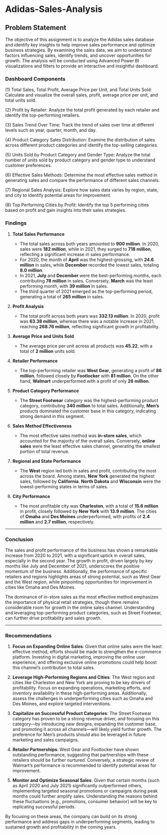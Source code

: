 # Adidas-Sales-Analysis

## Problem Statement

The objective of this assignment is to analyze the Adidas sales database and identify key insights to help improve sales performance and optimize business strategies. By examining the sales data, we aim to understand factors influencing sales, identify trends, and uncover opportunities for growth. The analysis will be conducted using Advanced Power BI visualizations and filters to provide an interactive and insightful dashboard.

### Dashboard Components


(1) Total Sales, Total Profit, Average Price per Unit, and Total Units Sold:
Calculate and visualize the overall sales, profit, average price per unit, and total units sold.

(2) Profit by Retailer:
Analyze the total profit generated by each retailer and identify the top-performing retailers.


(3) Sales Trend Over Time:
 Track the trend of sales over time at different levels such as year, quarter, month, and day.

(4) Product Category Sales Distribution:
Examine the distribution of sales across different product categories and identify the top-selling categories.

(5) Units Sold by Product Category and Gender Type:
Analyze the total number of units sold by product category and gender type to understand customer preferences.

(6) Effective Sales Methods:
Determine the most effective sales method in generating sales and compare the performance of different sales channels.

(7) Regional Sales Analysis:
Explore how sales data varies by region, state, and city to identify potential areas for improvement.

(8) Top Performing Cities by Profit:
Identify the top 5 performing cities based on profit and gain insights into their sales strategies.




### Findings

1. **Total Sales Performance**
   - The total sales across both years amounted to **900 million**. In 2020, sales were **182 million**, while in 2021, they surged to **718 million**, reflecting a significant increase in sales performance. 
   - For 2020, the month of **April** was the highest-grossing, with **24.6 million** in sales, while **December** recorded the lowest sales, totaling **8.0 million**.
   - In 2021, **July** and **December** were the best-performing months, each contributing **78 million** in sales. Conversely, **March** was the least performing month, with **39 million** in sales.
   - The third quarter of 2021 emerged as the top-performing period, generating a total of **265 million** in sales.

2. **Profit Analysis**
   - The total profit across both years was **332.13 million**. In 2020, profit was **63.38 million**, whereas there was a notable increase in 2021, reaching **268.76 million**, reflecting significant growth in profitability.

3. **Average Price and Units Sold**
   - The average price per unit across all products was **45.22**, with a total of **2 million** units sold.

4. **Retailer Performance**
   - The top-performing retailer was **West Gear**, generating a profit of **86 million**, followed closely by **Footlocker** with **81 million**. On the other hand, **Walmart** underperformed with a profit of only **26 million**.

5. **Product Category Performance**
   - The **Street Footwear** category was the highest-performing product category, contributing **340 million** to total sales. Additionally, **Men’s** products dominated the customer base in this category, indicating strong demand in this segment.

6. **Sales Method Effectiveness**
   - The most effective sales method was **in-store sales**, which accounted for the majority of the overall sales. Conversely, **online sales** were the least effective sales channel, generating the smallest portion of total revenue.

7. **Regional and State Performance**
   - The **West** region led both in sales and profit, contributing the most across the board. Among states, **New York** generated the highest sales, followed by **California**. **North Dakota** and **Wisconsin** were the lowest-performing states in terms of sales.

8. **City Performance**
   - The most profitable city was **Charleston**, with a total of **15.6 million** in profit, closely followed by **New York** with **13.9 million**. The cities of **Omaha** and **Des Moines** underperformed, with profits of **2.4 million** and **2.7 million**, respectively.

---

### Conclusion

The sales and profit performance of the business has shown a remarkable increase from 2020 to 2021, with a significant uptick in overall sales, especially in the second year. The growth in profit, driven largely by key months like July and December of 2021, underscores the positive momentum of the business. Additionally, the performance of specific retailers and regions highlights areas of strong potential, such as West Gear and the West region, while pinpointing opportunities for improvement in cities like Omaha and Des Moines.

The dominance of in-store sales as the most effective method emphasizes the importance of physical retail strategies, though there remains considerable room for growth in the online sales channel. Understanding and leveraging top-performing product categories, such as Street Footwear, can further drive profitability and sales growth.

---

### Recommendations

1. **Focus on Expanding Online Sales**:
   Given that online sales were the least effective method, efforts should be made to strengthen the e-commerce platform. Investing in digital marketing, improving the online user experience, and offering exclusive online promotions could help boost this channel’s contribution to total sales.

2. **Leverage High-Performing Regions and Cities**:
   The West region and cities like Charleston and New York are proving to be key drivers of profitability. Focus on expanding operations, marketing efforts, and inventory availability in these high-performing areas. Additionally, assess the challenges in underperforming cities such as Omaha and Des Moines, and explore targeted interventions.

3. **Capitalize on Successful Product Categories**:
   The Street Footwear category has proven to be a strong revenue driver, and focusing on this category—by introducing new designs, expanding the customer base, and promoting it across all channels—will likely yield further growth. The preference for Men’s products should also be leveraged in future marketing and sales campaigns.

4. **Retailer Partnerships**:
   West Gear and Footlocker have shown outstanding performance, suggesting that partnerships with these retailers should be further nurtured. Conversely, a strategic review of Walmart’s performance is recommended to identify potential areas for improvement.

5. **Monitor and Optimize Seasonal Sales**:
   Given that certain months (such as April 2020 and July 2021) significantly outperformed others, implementing targeted seasonal promotions or campaigns during peak months could further amplify sales. Understanding the reasons behind these fluctuations (e.g., promotions, consumer behavior) will be key to replicating successful periods.

By focusing on these areas, the company can build on its strong performance and address gaps in underperforming segments, leading to sustained growth and profitability in the coming years.
